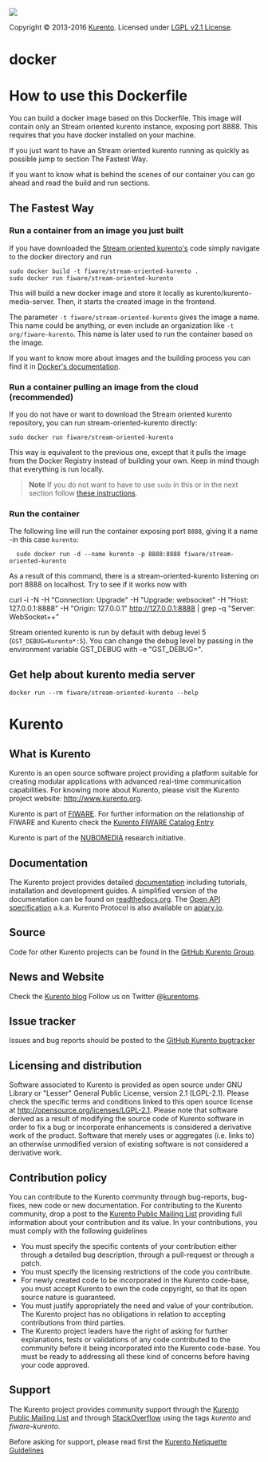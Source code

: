 [![][KurentoImage]][Kurento]

Copyright © 2013-2016 [Kurento]. Licensed under [LGPL v2.1 License].

docker
======

# How to use this Dockerfile

You can build a docker image based on this Dockerfile. This image will contain
only an Stream oriented kurento instance, exposing port 8888. This requires
that you have docker installed on your machine.

If you just want to have an Stream oriented kurento running as quickly as
possible jump to section The Fastest Way.

If you want to know what is behind the scenes of our container you can go ahead
and read the build and run sections.

## The Fastest Way

### Run a container from an image you just built

If you have downloaded the [Stream oriented
kurento's](https://github.com/kurento/kurento-docker/) code simply navigate to
the docker directory and run

    sudo docker build -t fiware/stream-oriented-kurento .
    sudo docker run fiware/stream-oriented-kurento

This will build a new docker image and store it locally as
kurento/kurento-media-server. Then, it starts the created image in the frontend.

The parameter `-t fiware/stream-oriented-kurento` gives the image a name. This
name could be anything, or even include an organization like
`-t org/fiware-kurento`. This name is later used to run the container based on
the image.

If you want to know more about images and the building process you can find it
in [Docker's documentation](https://docs.docker.com/userguide/dockerimages/).

### Run a container pulling an image from the cloud (recommended)

If you do not have or want to download the Stream oriented kurento repository,
you can run stream-oriented-kurento directly:

    sudo docker run fiware/stream-oriented-kurento

This way is equivalent to the previous one, except that it pulls the image from
the Docker Registry instead of building your own. Keep in mind though that
everything is run locally.

> **Note**
> If you do not want to have to use `sudo` in this or in the next section follow [these instructions](http://askubuntu.com/questions/477551/how-can-i-use-docker-without-sudo).

### Run the container

The following line will run the container exposing port `8888`, giving it a name
-in this case `kurento`:

	  sudo docker run -d --name kurento -p 8888:8888 fiware/stream-oriented-kurento

As a result of this command, there is a stream-oriented-kurento listening on
port 8888 on localhost. Try to see if it works now with

curl -i -N -H "Connection: Upgrade" -H "Upgrade: websocket" -H "Host: 127.0.0.1:8888" -H "Origin: 127.0.0.1" http://127.0.0.1:8888 | grep -q "Server: WebSocket++"

Stream oriented kurento is run by default with debug level 5
(```GST_DEBUG=Kurento*:5```). You can change the debug level by passing in the environment variable GST_DEBUG with -e "GST_DEBUG=<log level>".

## Get help about kurento media server

    docker run --rm fiware/stream-oriented-kurento --help

Kurento
=======

What is Kurento
---------------

Kurento is an open source software project providing a platform suitable 
for creating modular applications with advanced real-time communication
capabilities. For knowing more about Kurento, please visit the Kurento
project website: http://www.kurento.org.

Kurento is part of [FIWARE]. For further information on the relationship of 
FIWARE and Kurento check the [Kurento FIWARE Catalog Entry]

Kurento is part of the [NUBOMEDIA] research initiative.

Documentation
-------------

The Kurento project provides detailed [documentation] including tutorials,
installation and development guides. A simplified version of the documentation
can be found on [readthedocs.org]. The [Open API specification] a.k.a. Kurento
Protocol is also available on [apiary.io].

Source
------

Code for other Kurento projects can be found in the [GitHub Kurento Group].

News and Website
----------------

Check the [Kurento blog]
Follow us on Twitter @[kurentoms].

Issue tracker
-------------

Issues and bug reports should be posted to the [GitHub Kurento bugtracker]

Licensing and distribution
--------------------------

Software associated to Kurento is provided as open source under GNU Library or
"Lesser" General Public License, version 2.1 (LGPL-2.1). Please check the
specific terms and conditions linked to this open source license at
http://opensource.org/licenses/LGPL-2.1. Please note that software derived as a
result of modifying the source code of Kurento software in order to fix a bug
or incorporate enhancements is considered a derivative work of the product.
Software that merely uses or aggregates (i.e. links to) an otherwise unmodified
version of existing software is not considered a derivative work.

Contribution policy
-------------------

You can contribute to the Kurento community through bug-reports, bug-fixes, new
code or new documentation. For contributing to the Kurento community, drop a
post to the [Kurento Public Mailing List] providing full information about your
contribution and its value. In your contributions, you must comply with the
following guidelines

* You must specify the specific contents of your contribution either through a
  detailed bug description, through a pull-request or through a patch.
* You must specify the licensing restrictions of the code you contribute.
* For newly created code to be incorporated in the Kurento code-base, you must
  accept Kurento to own the code copyright, so that its open source nature is
  guaranteed.
* You must justify appropriately the need and value of your contribution. The
  Kurento project has no obligations in relation to accepting contributions
  from third parties.
* The Kurento project leaders have the right of asking for further
  explanations, tests or validations of any code contributed to the community
  before it being incorporated into the Kurento code-base. You must be ready to
  addressing all these kind of concerns before having your code approved.

Support
-------

The Kurento project provides community support through the  [Kurento Public
Mailing List] and through [StackOverflow] using the tags *kurento* and
*fiware-kurento*.

Before asking for support, please read first the [Kurento Netiquette Guidelines]

[documentation]: http://www.kurento.org/documentation
[FIWARE]: http://www.fiware.org
[GitHub Kurento bugtracker]: https://github.com/Kurento/bugtracker/issues
[GitHub Kurento Group]: https://github.com/kurento
[kurentoms]: http://twitter.com/kurentoms
[Kurento]: http://kurento.org
[Kurento Blog]: http://www.kurento.org/blog
[Kurento FIWARE Catalog Entry]: http://catalogue.fiware.org/enablers/stream-oriented-kurento
[Kurento Netiquette Guidelines]: http://www.kurento.org/blog/kurento-netiquette-guidelines
[Kurento Public Mailing list]: https://groups.google.com/forum/#!forum/kurento
[KurentoImage]: https://secure.gravatar.com/avatar/21a2a12c56b2a91c8918d5779f1778bf?s=120
[LGPL v2.1 License]: http://www.gnu.org/licenses/lgpl-2.1.html
[NUBOMEDIA]: http://www.nubomedia.eu
[StackOverflow]: http://stackoverflow.com/search?q=kurento
[Docker]: https://www.docker.com/
[Read-the-docs]: http://read-the-docs.readthedocs.org/
[readthedocs.org]: http://kurento.readthedocs.org/
[Open API specification]: http://kurento.github.io/doc-kurento/
[apiary.io]: http://docs.streamoriented.apiary.io/
